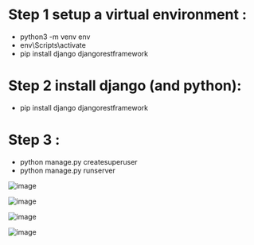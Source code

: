 # Step 1 setup a virtual environment :
  - python3 -m venv env
  - env\Scripts\activate
  - pip install django djangorestframework

# Step 2 install django (and python):
  - pip install django djangorestframework

# Step 3 :
  - python manage.py createsuperuser
  - python manage.py runserver

![image](https://github.com/ajaykumar2004/scalable-payment-processing-python-django/assets/91714785/5208b345-0a7b-48e9-bfe9-6ff15ca0661e)

![image](https://github.com/ajaykumar2004/scalable-payment-processing-python-django/assets/91714785/4a2d6306-797e-40dc-888b-d32c0e5fa488)

![image](https://github.com/ajaykumar2004/scalable-payment-processing-python-django/assets/91714785/2828a560-59ed-4e15-a5cc-ce3127ceb1c8)

![image](https://github.com/ajaykumar2004/scalable-payment-processing-python-django/assets/91714785/61ee7af7-ca3a-4120-8e2c-b11ba5bfab70)

